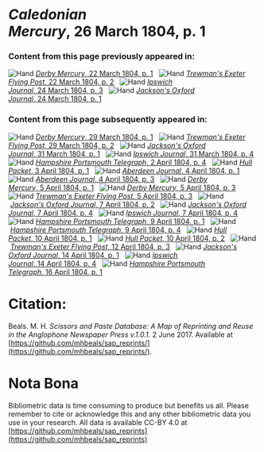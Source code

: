 # *Caledonian Mercury*, 26 March 1804, p. 1  
  
### Content from this page previously appeared in:  
![Hand](http://scissorsandpaste.net/wp-content/uploads/2017/06/smallhandpointer.png) [*Derby Mercury*, 22 March 1804, p. 1](https://mhbeals.github.io/sap_html/Derby-Mercury/Derby-Mercury-22-March-1804-p-1)  
![Hand](http://scissorsandpaste.net/wp-content/uploads/2017/06/smallhandpointer.png) [*Trewman's Exeter Flying Post*, 22 March 1804, p. 2](https://mhbeals.github.io/sap_html/Trewman's-Exeter-Flying-Post/Trewman's-Exeter-Flying-Post-22-March-1804-p-2)  
![Hand](http://scissorsandpaste.net/wp-content/uploads/2017/06/smallhandpointer.png) [*Ipswich Journal*, 24 March 1804, p. 3](https://mhbeals.github.io/sap_html/Ipswich-Journal/Ipswich-Journal-24-March-1804-p-3)  
![Hand](http://scissorsandpaste.net/wp-content/uploads/2017/06/smallhandpointer.png) [*Jackson's Oxford Journal*, 24 March 1804, p. 1](https://mhbeals.github.io/sap_html/Jackson's-Oxford-Journal/Jackson's-Oxford-Journal-24-March-1804-p-1)  
  
### Content from this page subsequently appeared in:  
![Hand](http://scissorsandpaste.net/wp-content/uploads/2017/06/smallhandpointer.png) [*Derby Mercury*, 29 March 1804, p. 1](https://mhbeals.github.io/sap_html/Derby-Mercury/Derby-Mercury-29-March-1804-p-1)  
![Hand](http://scissorsandpaste.net/wp-content/uploads/2017/06/smallhandpointer.png) [*Trewman's Exeter Flying Post*, 29 March 1804, p. 2](https://mhbeals.github.io/sap_html/Trewman's-Exeter-Flying-Post/Trewman's-Exeter-Flying-Post-29-March-1804-p-2)  
![Hand](http://scissorsandpaste.net/wp-content/uploads/2017/06/smallhandpointer.png) [*Jackson's Oxford Journal*, 31 March 1804, p. 1](https://mhbeals.github.io/sap_html/Jackson's-Oxford-Journal/Jackson's-Oxford-Journal-31-March-1804-p-1)  
![Hand](http://scissorsandpaste.net/wp-content/uploads/2017/06/smallhandpointer.png) [*Ipswich Journal*, 31 March 1804, p. 4](https://mhbeals.github.io/sap_html/Ipswich-Journal/Ipswich-Journal-31-March-1804-p-4)  
![Hand](http://scissorsandpaste.net/wp-content/uploads/2017/06/smallhandpointer.png) [*Hampshire Portsmouth Telegraph*, 2 April 1804, p. 4](https://mhbeals.github.io/sap_html/Hampshire-Portsmouth-Telegraph/Hampshire-Portsmouth-Telegraph-2-April-1804-p-4)  
![Hand](http://scissorsandpaste.net/wp-content/uploads/2017/06/smallhandpointer.png) [*Hull Packet*, 3 April 1804, p. 1](https://mhbeals.github.io/sap_html/Hull-Packet/Hull-Packet-3-April-1804-p-1)  
![Hand](http://scissorsandpaste.net/wp-content/uploads/2017/06/smallhandpointer.png) [*Aberdeen Journal*, 4 April 1804, p. 1](https://mhbeals.github.io/sap_html/Aberdeen-Journal/Aberdeen-Journal-4-April-1804-p-1)  
![Hand](http://scissorsandpaste.net/wp-content/uploads/2017/06/smallhandpointer.png) [*Aberdeen Journal*, 4 April 1804, p. 3](https://mhbeals.github.io/sap_html/Aberdeen-Journal/Aberdeen-Journal-4-April-1804-p-3)  
![Hand](http://scissorsandpaste.net/wp-content/uploads/2017/06/smallhandpointer.png) [*Derby Mercury*, 5 April 1804, p. 1](https://mhbeals.github.io/sap_html/Derby-Mercury/Derby-Mercury-5-April-1804-p-1)  
![Hand](http://scissorsandpaste.net/wp-content/uploads/2017/06/smallhandpointer.png) [*Derby Mercury*, 5 April 1804, p. 3](https://mhbeals.github.io/sap_html/Derby-Mercury/Derby-Mercury-5-April-1804-p-3)  
![Hand](http://scissorsandpaste.net/wp-content/uploads/2017/06/smallhandpointer.png) [*Trewman's Exeter Flying Post*, 5 April 1804, p. 3](https://mhbeals.github.io/sap_html/Trewman's-Exeter-Flying-Post/Trewman's-Exeter-Flying-Post-5-April-1804-p-3)  
![Hand](http://scissorsandpaste.net/wp-content/uploads/2017/06/smallhandpointer.png) [*Jackson's Oxford Journal*, 7 April 1804, p. 2](https://mhbeals.github.io/sap_html/Jackson's-Oxford-Journal/Jackson's-Oxford-Journal-7-April-1804-p-2)  
![Hand](http://scissorsandpaste.net/wp-content/uploads/2017/06/smallhandpointer.png) [*Jackson's Oxford Journal*, 7 April 1804, p. 4](https://mhbeals.github.io/sap_html/Jackson's-Oxford-Journal/Jackson's-Oxford-Journal-7-April-1804-p-4)  
![Hand](http://scissorsandpaste.net/wp-content/uploads/2017/06/smallhandpointer.png) [*Ipswich Journal*, 7 April 1804, p. 4](https://mhbeals.github.io/sap_html/Ipswich-Journal/Ipswich-Journal-7-April-1804-p-4)  
![Hand](http://scissorsandpaste.net/wp-content/uploads/2017/06/smallhandpointer.png) [*Hampshire Portsmouth Telegraph*, 9 April 1804, p. 1](https://mhbeals.github.io/sap_html/Hampshire-Portsmouth-Telegraph/Hampshire-Portsmouth-Telegraph-9-April-1804-p-1)  
![Hand](http://scissorsandpaste.net/wp-content/uploads/2017/06/smallhandpointer.png) [*Hampshire Portsmouth Telegraph*, 9 April 1804, p. 4](https://mhbeals.github.io/sap_html/Hampshire-Portsmouth-Telegraph/Hampshire-Portsmouth-Telegraph-9-April-1804-p-4)  
![Hand](http://scissorsandpaste.net/wp-content/uploads/2017/06/smallhandpointer.png) [*Hull Packet*, 10 April 1804, p. 1](https://mhbeals.github.io/sap_html/Hull-Packet/Hull-Packet-10-April-1804-p-1)  
![Hand](http://scissorsandpaste.net/wp-content/uploads/2017/06/smallhandpointer.png) [*Hull Packet*, 10 April 1804, p. 2](https://mhbeals.github.io/sap_html/Hull-Packet/Hull-Packet-10-April-1804-p-2)  
![Hand](http://scissorsandpaste.net/wp-content/uploads/2017/06/smallhandpointer.png) [*Trewman's Exeter Flying Post*, 12 April 1804, p. 3](https://mhbeals.github.io/sap_html/Trewman's-Exeter-Flying-Post/Trewman's-Exeter-Flying-Post-12-April-1804-p-3)  
![Hand](http://scissorsandpaste.net/wp-content/uploads/2017/06/smallhandpointer.png) [*Jackson's Oxford Journal*, 14 April 1804, p. 1](https://mhbeals.github.io/sap_html/Jackson's-Oxford-Journal/Jackson's-Oxford-Journal-14-April-1804-p-1)  
![Hand](http://scissorsandpaste.net/wp-content/uploads/2017/06/smallhandpointer.png) [*Ipswich Journal*, 14 April 1804, p. 4](https://mhbeals.github.io/sap_html/Ipswich-Journal/Ipswich-Journal-14-April-1804-p-4)  
![Hand](http://scissorsandpaste.net/wp-content/uploads/2017/06/smallhandpointer.png) [*Hampshire Portsmouth Telegraph*, 16 April 1804, p. 1](https://mhbeals.github.io/sap_html/Hampshire-Portsmouth-Telegraph/Hampshire-Portsmouth-Telegraph-16-April-1804-p-1)  


# Citation: 

Beals. M. H. *Scissors and Paste Database: A Map of Reprinting and Reuse in the Anglophone Newspaper Press v.1.0.1.* 2 June 2017. Available at [https://github.com/mhbeals/sap_reprints/](https://github.com/mhbeals/sap_reprints/). 

# Nota Bona

Bibliometric data is time consuming to produce but benefits us all. Please remember to cite or acknowledge this and any other bibliometric data you use in your research. All data is available CC-BY 4.0 at [https://github.com/mhbeals/sap_reprints](https://github.com/mhbeals/sap_reprints)